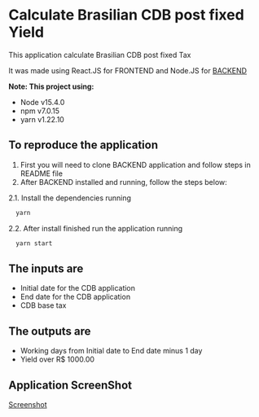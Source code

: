 # Calculate Brasilian CDB post fixed Yield

This application calculate Brasilian CDB post fixed Tax

It was made using React.JS for FRONTEND and Node.JS for [BACKEND](https://github.com/thiagosrib/calculateCDIPercentage)

**Note: This project using:**
- Node v15.4.0
- npm v7.0.15
- yarn v1.22.10
## To reproduce the application
1. First you will need to clone BACKEND application and follow steps in README file
2. After BACKEND installed and running, follow the steps below:

2.1. Install the dependencies running

```sh
  yarn
```

2.2. After install finished run the application running

```sh
  yarn start
```

## The inputs are
- Initial date for the CDB application
- End date for the CDB application
- CDB base tax

## The outputs are
- Working days from Initial date to End date minus 1 day
- Yield over R$ 1000.00

## Application ScreenShot
[Screenshot](https://drive.google.com/file/d/1ZyDmF6M471ITRX9f5j3Ge8sSJXmmEKfp/view)
